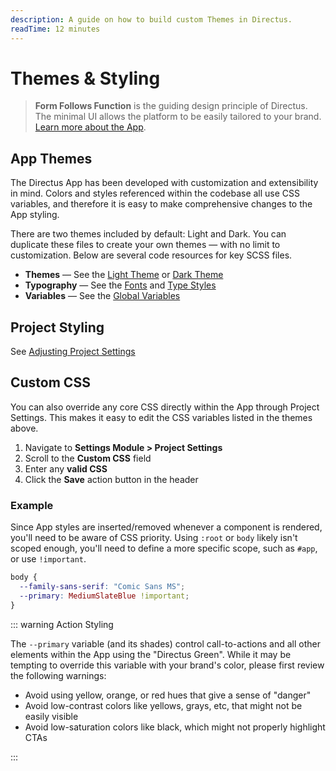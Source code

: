 ```yaml
---
description: A guide on how to build custom Themes in Directus.
readTime: 12 minutes
---
```


# Themes & Styling

> **Form Follows Function** is the guiding design principle of Directus. The minimal UI allows the platform to be easily
> tailored to your brand. [Learn more about the App](/app/overview).

## App Themes

The Directus App has been developed with customization and extensibility in mind. Colors and styles referenced within
the codebase all use CSS variables, and therefore it is easy to make comprehensive changes to the App styling.

There are two themes included by default: Light and Dark. You can duplicate these files to create your own themes — with
no limit to customization. Below are several code resources for key SCSS files.

- **Themes** — See the [Light Theme](https://github.com/directus/directus/blob/main/app/src/styles/themes/_light.scss)
  or [Dark Theme](https://github.com/directus/directus/blob/main/app/src/styles/themes/_dark.scss)
- **Typography** — See the [Fonts](https://github.com/directus/directus/blob/main/app/src/styles/_type-styles.scss) and
  [Type Styles](https://github.com/directus/directus/blob/main/app/src/styles/mixins/type-styles.scss)
- **Variables** — See the
  [Global Variables](https://github.com/directus/directus/blob/main/app/src/styles/_variables.scss)

## Project Styling

See [Adjusting Project Settings](/configuration/project-settings)

## Custom CSS

You can also override any core CSS directly within the App through Project Settings. This makes it easy to edit the CSS
variables listed in the themes above.

1. Navigate to **Settings Module > Project Settings**
2. Scroll to the **Custom CSS** field
3. Enter any **valid CSS**
4. Click the **Save** action button in the header

### Example

Since App styles are inserted/removed whenever a component is rendered, you'll need to be aware of CSS priority. Using
`:root` or `body` likely isn't scoped enough, you'll need to define a more specific scope, such as `#app`, or use
`!important`.

```css
body {
  --family-sans-serif: "Comic Sans MS";
  --primary: MediumSlateBlue !important;
}
```

::: warning Action Styling

The `--primary` variable (and its shades) control call-to-actions and all other elements within the App using the
"Directus Green". While it may be tempting to override this variable with your brand's color, please first review the
following warnings:

- Avoid using yellow, orange, or red hues that give a sense of "danger"
- Avoid low-contrast colors like yellows, grays, etc, that might not be easily visible
- Avoid low-saturation colors like black, which might not properly highlight CTAs

:::
